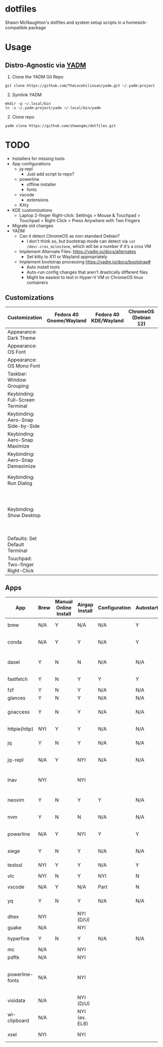 # dotfiles
Shawn McNaughton's dotfiles and system setup scripts in a homesick-compatible package


# Usage
## Distro-Agnostic via [YADM](https://yadm.io)
1. Clone the YADM Git Repo
```
git clone https://github.com/TheLocehiliosan/yadm.git ~/.yadm-project
```
2. Symlink YADM
```
mkdir -p ~/.local/bin
ln -s ~/.yadm-project/yadm ~/.local/bin/yadm
```
2. Clone repo
```
yadm clone https://github.com/shawngmc/dotfiles.git
```
# TODO
- Installers for missing tools
- App configurations
  - jq-repl
    - Just add script to repo?
  - powerline
    - offline installer
    - fonts
  - vscode
    - extensions
  - Kitty 
- KDE customizations
  - Laptop 2-finger Right-click: Settings > Mouse & Touchpad > Touchpad > Right-Click > Press Anywhere with Two Fingers
- Migrate old changes
- YADM
  - Can it detect ChromeOS as non-standard Debian?
    - I don't think so, but bootstrap mode can detect via ```cat /dev/.cros_milestone```, which will be a number if it's a cros VM
  - Implement Alternate Files: https://yadm.io/docs/alternates
    - Set kitty to X11 or Wayland appropriately
  - Implement bootstrap processing https://yadm.io/docs/bootstrap#
    - Auto install tools
    - Auto-run config changes that aren't drastically different files
    - Might be easiest to test in Hyper-V VM or ChromeOS linux containers

## Customizations
| Customization         | Fedora 40 Gnome/Wayland | Fedora 40 KDE/Wayland | ChromeOS (Debian 12) | Ubuntu 24.04 | Rocky 8 Mate/X | Purpose |
|-----------------------|-----------------|---------------|----------------------|--------------|---------|---------|
| Appearance: Dark Theme |  |  |  |  |  | A black/very dark grey theme |
| Appearance: OS Font |  |  |  |  |  |  |
| Appearance: OS Mono Font |  |  |  |  |  |  |
| Taskbar: Window Grouping |  |  |  |  |  |  |
| Keybinding: Full-Screen Terminal |  |  |  |  |  |  |
| Keybinding: Aero-Snap Side-by-Side |  |  |  |  |  | Side-by-side via Super+Left/Right |
| Keybinding: Aero-Snap Maximize |  |  |  |  |  | Maximize via Super+Up |
| Keybinding: Aero-Snap Demaximize |  |  |  |  |  | De-Maximize via Super+Down |
| Keybinding: Run Dialog |  |  |  |  |  | Run Dialog via Super-R to match windows |
| Keybinding: Show Desktop |  |  |  |  |  | Show Desktop via Super-R to match windows - might be replacing with Show FS Terminal |
| Defaults: Set Default Terminal |  |  |  |  |  | Likely choosing KiTTY at this point |
| Touchpad: Two-finger Right-Click |  |  |  |  |  |  |


## Apps
| App               | Brew | Manual Online Install | Airgap Install | Configuration | Autostart | Purpose |
|-------------------|------|----------------|----------------|---------------|-----------|---------|
| brew              | N/A | Y    | N/A  | N/A  | Y    | Distro-agnostic package manager |
| conda             | N/A | Y    | Y    | N/A  | Y    | Manage Python versions and environments |
| dasel             | Y   | N    | N    | N/A  | N/A  | CLI tool for managing JSON/YAML/XML/etc files |
| fastfetch         | Y   | N    | Y    | Y    | Y    | Quick system info tool |
| fzf               | Y   | N    | Y    | N/A  | N/A  | Fuzzy finder |
| glances           | Y   | N    | Y    | N/A  | N/A  | top alternative |
| goaccess          | Y   | N    | Y    | N/A  | N/A | Live web log analysis tool with built-in queries |
| httpie(http)      | NYI | Y    | Y    | N/A  | N/A  | More friendly 'curl' command |
| jq                | Y   | N    | Y    | N/A  | N/A  | CLI tool for managing JSON files |
| jq-repl           | N/A | Y    | NYI  | N/A  | N/A  | Use JQ and FZF to dynamically preview JSONPath queries |
| lnav              | NYI |     | NYI    |     |     | Live web log analysis tool with complex queries |
| neovim            | Y   | N    | Y    | Y    | N/A  | Better VIM with Python scripting and more |
| nvm               | Y   | N    | N    | N/A  | N/A  | Manage node.js versions |
| powerline         | N/A | Y    | NYI  | Y    | Y    | Inituitive command prompt with Git and K8s support |
| siege             | Y   | N    | Y    | N/A  | N/A  | HTTP Benchmarking utility |
| testssl           | NYI | Y    | Y    | N/A  | Y    | Test TLS web server security fingerprint |
| vlc               | NYI | N    | Y    | NYI  | N    | Video player |
| vscode            | N/A | Y    | N/A  | Part | N    | Flexible lightweight IDE |
| yq                | Y   | N    | Y    | N/A  | N/A  | CLI tool for managing YAML files | 
|                   |     |     |     |     |     | |
| dhex              | NYI |     | NYI (D/U)    |     |     | Diffing hexeditor |
| guake             | N/A |     | NYI    |     |     | pop-up terminal |
| hyperfine         | Y   | N    | Y    | N/A  | N/A | benchmark a CLI command |
| mc                | N/A |     | NYI    |     |     | TUI file manager |
| pdftk             | N/A |     | NYI    |     |     | PDF Toolkit |
| powerline-fonts   | N/A |     | NYI    |     |     | nice nerd fonts (fonts-powerline on D/U, powerline-fonts on R/F, and extra 3P package from GH |
| visidata          | N/A |     | NYI (D/U)    |     |     | TUI-based spreadsheet |
| wl-clipboard      | N/A |     | NYI (ex. EL8)    |     |     | CLI Clipboard tools for wayland |
| xsel              | NYI |     | NYI    |     |     | CLI Clipboard tools for X |
